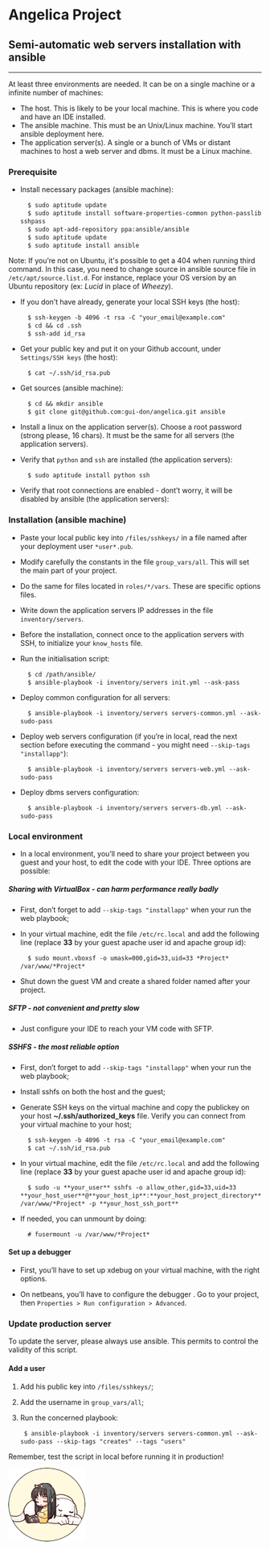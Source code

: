 # Angelica Project #

## Semi-automatic web servers installation with ansible ##

---

At least three environments are needed. It can be on a single machine or a infinite number of machines:

- The host. This is likely to be your local machine. This is where you code and have an IDE installed.
- The ansible machine. This must be an Unix/Linux machine. You’ll start ansible deployment here.
- The application server(s). A single or a bunch of VMs or distant machines to host a web server and dbms. It must be a Linux machine.


### Prerequisite ###

- Install necessary packages (ansible machine):

        $ sudo aptitude update
        $ sudo aptitude install software-properties-common python-passlib sshpass
        $ sudo apt-add-repository ppa:ansible/ansible
        $ sudo aptitude update
        $ sudo aptitude install ansible

Note: If you’re not on Ubuntu, it's possible to get a 404 when running third command. In this case, you need to change source in ansible source file in `/etc/apt/source.list.d`. For instance, replace your OS version by an Ubuntu repository (ex: *Lucid* in place of *Wheezy*).

- If you don’t have already, generate your local SSH keys (the host):

        $ ssh-keygen -b 4096 -t rsa -C "your_email@example.com"
        $ cd && cd .ssh
        $ ssh-add id_rsa

- Get your public key and put it on your Github account, under `Settings/SSH keys` (the host):

        $ cat ~/.ssh/id_rsa.pub

- Get sources (ansible machine):

        $ cd && mkdir ansible
        $ git clone git@github.com:gui-don/angelica.git ansible

- Install a linux on the application server(s). Choose a root password (strong please, 16 chars). It must be the same for all servers (the application servers).

- Verify that `python` and `ssh` are installed (the application servers):

        $ sudo aptitude install python ssh

- Verify that root connections are enabled - dont’t worry, it will be disabled by ansible (the application servers):

### Installation (ansible machine) ###

- Paste your local public key into `/files/sshkeys/` in a file named after your deployment user `*user*.pub`.

- Modify carefully the constants in the file `group_vars/all`. This will set the main part of your project.

- Do the same for files located in `roles/*/vars`. These are specific options files.

- Write down the application servers IP addresses in the file `inventory/servers`.

- Before the installation, connect once to the application servers with SSH, to initialize your `know_hosts` file.

- Run the initialisation script:

        $ cd /path/ansible/
        $ ansible-playbook -i inventory/servers init.yml --ask-pass

- Deploy common configuration for all servers:

        $ ansible-playbook -i inventory/servers servers-common.yml --ask-sudo-pass

- Deploy web servers configuration (if you’re in local, read the next section before executing the command - you might need `--skip-tags "installapp"`):

        $ ansible-playbook -i inventory/servers servers-web.yml --ask-sudo-pass

- Deploy dbms servers configuration:

        $ ansible-playbook -i inventory/servers servers-db.yml --ask-sudo-pass

### Local environment ###

- In a local environment, you’ll need to share your project between you guest and your host, to edit the code with your IDE. Three options are possible:

##### Sharing with VirtualBox - can harm performance really badly #####

- First, don’t forget to add `--skip-tags "installapp"` when your run the web playbook;

- In your virtual machine, edit the file `/etc/rc.local` and add the following line (replace **33** by your guest apache user id and apache group id):

        $ sudo mount.vboxsf -o umask=000,gid=33,uid=33 *Project* /var/www/*Project*

- Shut down the guest VM and create a shared folder named after your project.

##### SFTP - not convenient and pretty slow #####

- Just configure your IDE to reach your VM code with SFTP.

##### SSHFS - the most reliable option #####

- First, don’t forget to add `--skip-tags "installapp"` when your run the web playbook;

- Install sshfs on both the host and the guest;

- Generate SSH keys on the virtual machine and copy the publickey on your host **~/.ssh/authorized_keys** file. Verify you can connect from your virtual machine to your host;

        $ ssh-keygen -b 4096 -t rsa -C "your_email@example.com"
        $ cat ~/.ssh/id_rsa.pub

- In your virtual machine, edit the file `/etc/rc.local` and add the following line (replace **33** by your guest apache user id and apache group id):

        $ sudo -u **your_user** sshfs -o allow_other,gid=33,uid=33 **your_host_user**@**your_host_ip**:**your_host_project_directory** /var/www/*Project* -p **your_host_ssh_port**

- If needed, you can unmount by doing:

        # fusermount -u /var/www/*Project*

#### Set up a debugger ####

- First, you’ll have to set up xdebug on your virtual machine, with the right options.

- On netbeans, you’ll have to configure the debugger . Go to your project, then `Properties > Run configuration > Advanced`.

### Update production server ###

To update the server, please always use ansible. This permits to control the validity of this script.

#### Add a user ####

1. Add his public key into `/files/sshkeys/`;

2. Add the username in `group_vars/all`;

3. Run the concerned playbook:

        $ ansible-playbook -i inventory/servers servers-common.yml --ask-sudo-pass --skip-tags "creates" --tags "users"

Remember, test the script in local before running it in production!

![angelica](ange.png)
